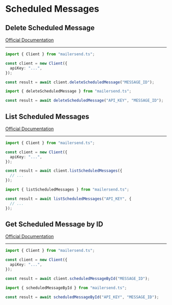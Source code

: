 # Scheduled Messages

## Delete Scheduled Message

[Official Documentation](https://developers.mailersend.com/api/v1/message-schedules.html#delete-a-scheduled-message)

---

```typescript
import { Client } from "mailersend.ts";

const client = new Client({
  apiKey: "...",
});

const result = await client.deleteScheduledMessage("MESSAGE_ID");
```

```typescript
import { deleteScheduledMessage } from "mailersend.ts";

const result = await deleteScheduledMessage("API_KEY", "MESSAGE_ID");
```

## List Scheduled Messages

[Official Documentation](https://developers.mailersend.com/api/v1/message-schedules.html#get-list-of-scheduled-messages)

---

```typescript
import { Client } from "mailersend.ts";

const client = new Client({
  apiKey: "...",
});

const result = await client.listScheduledMessages({
  // ...
});
```

```typescript
import { listScheduledMessages } from "mailersend.ts";

const result = await listScheduledMessages("API_KEY", {
  // ...
});
```

## Get Scheduled Message by ID

[Official Documentation](https://developers.mailersend.com/api/v1/message-schedules.html#get-a-single-scheduled-message)

---

```typescript
import { Client } from "mailersend.ts";

const client = new Client({
  apiKey: "...",
});

const result = await client.scheduledMessageById("MESSAGE_ID");
```

```typescript
import { scheduledMessageById } from "mailersend.ts";

const result = await scheduledMessageById("API_KEY", "MESSAGE_ID");
```
